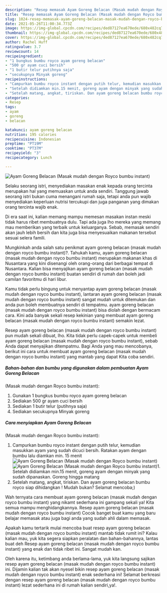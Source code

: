 ```yaml
---
description: "Resep memasak Ayam Goreng Belacan (Masak mudah dengan Royco bumbu instant) yang enak dan Mudah Dibuat"
title: "Resep memasak Ayam Goreng Belacan (Masak mudah dengan Royco bumbu instant) yang enak dan Mudah Dibuat"
slug: 1024-resep-memasak-ayam-goreng-belacan-masak-mudah-dengan-royco-bumbu-instant-yang-enak-dan-mudah-dibuat
date: 2021-05-26T11:00:34.773Z
image: https://img-global.cpcdn.com/recipes/ded87127ea670ede/680x482cq70/ayam-goreng-belacan-masak-mudah-dengan-royco-bumbu-instant-foto-resep-utama.jpg
thumbnail: https://img-global.cpcdn.com/recipes/ded87127ea670ede/680x482cq70/ayam-goreng-belacan-masak-mudah-dengan-royco-bumbu-instant-foto-resep-utama.jpg
cover: https://img-global.cpcdn.com/recipes/ded87127ea670ede/680x482cq70/ayam-goreng-belacan-masak-mudah-dengan-royco-bumbu-instant-foto-resep-utama.jpg
author: Rachel Huff
ratingvalue: 3.7
reviewcount: 14
recipeingredient:
- "1 bungkus bumbu royco ayam goreng belacan"
- "500 gr ayam cuci bersih"
- "1 butir telur putihnya saja"
- "secukupnya Minyak goreng"
recipeinstructions:
- "Campurkan bumbu royco instant dengan putih telur, kemudian masukkan ayam yang sudah dicuci bersih. Ratakan ayam dengan bumbu lalu diamkan min. 15 menit"
- "Setelah didiamkan min.15 menit, goreng ayam dengan minyak yang sudah dipanaskan. Goreng hingga matang"
- "Setelah matang, angkat, tiriskan. Dan ayam goreng belacan bumbu royco siap dihidangkan ! Mudah bukan? Selamat mencoba;)"
categories:
- Resep
tags:
- ayam
- goreng
- belacan

katakunci: ayam goreng belacan 
nutrition: 195 calories
recipecuisine: Indonesian
preptime: "PT19M"
cooktime: "PT37M"
recipeyield: "3"
recipecategory: Lunch

---
```



![Ayam Goreng Belacan
(Masak mudah dengan Royco bumbu instant)](https://img-global.cpcdn.com/recipes/ded87127ea670ede/680x482cq70/ayam-goreng-belacan-masak-mudah-dengan-royco-bumbu-instant-foto-resep-utama.jpg)

Selaku seorang istri, menyediakan masakan enak kepada orang tercinta merupakan hal yang memuaskan untuk anda sendiri. Tanggung jawab seorang istri bukan cuma menangani rumah saja, tetapi anda pun wajib menyediakan keperluan nutrisi tercukupi dan juga panganan yang dimakan orang tercinta wajib enak.

Di era  saat ini, kalian memang mampu memesan masakan instan meski tidak harus ribet membuatnya dulu. Tapi ada juga lho mereka yang memang mau memberikan yang terbaik untuk keluarganya. Sebab, memasak sendiri akan jauh lebih bersih dan kita juga bisa menyesuaikan makanan tersebut sesuai selera famili. 



Mungkinkah anda salah satu penikmat ayam goreng belacan
(masak mudah dengan royco bumbu instant)?. Tahukah kamu, ayam goreng belacan
(masak mudah dengan royco bumbu instant) merupakan makanan khas di Nusantara yang kini disenangi oleh orang-orang dari berbagai tempat di Nusantara. Kalian bisa menyajikan ayam goreng belacan
(masak mudah dengan royco bumbu instant) buatan sendiri di rumah dan boleh jadi camilan favoritmu di hari libur.

Kamu tidak perlu bingung untuk menyantap ayam goreng belacan
(masak mudah dengan royco bumbu instant), lantaran ayam goreng belacan
(masak mudah dengan royco bumbu instant) sangat mudah untuk ditemukan dan anda pun boleh membuatnya sendiri di tempatmu. ayam goreng belacan
(masak mudah dengan royco bumbu instant) bisa diolah dengan bermacam cara. Kini ada banyak sekali resep kekinian yang membuat ayam goreng belacan
(masak mudah dengan royco bumbu instant) semakin lezat.

Resep ayam goreng belacan
(masak mudah dengan royco bumbu instant) pun mudah sekali dibuat, lho. Kita tidak perlu capek-capek untuk membeli ayam goreng belacan
(masak mudah dengan royco bumbu instant), sebab Anda dapat menyajikan ditempatmu. Bagi Anda yang mau mencobanya, berikut ini cara untuk membuat ayam goreng belacan
(masak mudah dengan royco bumbu instant) yang mantab yang dapat Kita coba sendiri.

<!--inarticleads1-->

##### Bahan-bahan dan bumbu yang digunakan dalam pembuatan Ayam Goreng Belacan
(Masak mudah dengan Royco bumbu instant):

1. Gunakan 1 bungkus bumbu royco ayam goreng belacan
1. Sediakan 500 gr ayam cuci bersih
1. Sediakan 1 butir telur (putihnya saja)
1. Sediakan secukupnya Minyak goreng




<!--inarticleads2-->

##### Cara menyiapkan Ayam Goreng Belacan
(Masak mudah dengan Royco bumbu instant):

1. Campurkan bumbu royco instant dengan putih telur, kemudian masukkan ayam yang sudah dicuci bersih. Ratakan ayam dengan bumbu lalu diamkan min. 15 menit
<img src="https://img-global.cpcdn.com/steps/ae02dcfce364611a/160x128cq70/ayam-goreng-belacan-masak-mudah-dengan-royco-bumbu-instant-langkah-memasak-1-foto.jpg" alt="Ayam Goreng Belacan
(Masak mudah dengan Royco bumbu instant)"><img src="https://img-global.cpcdn.com/steps/d581adfefd787339/160x128cq70/ayam-goreng-belacan-masak-mudah-dengan-royco-bumbu-instant-langkah-memasak-1-foto.jpg" alt="Ayam Goreng Belacan
(Masak mudah dengan Royco bumbu instant)">1. Setelah didiamkan min.15 menit, goreng ayam dengan minyak yang sudah dipanaskan. Goreng hingga matang
1. Setelah matang, angkat, tiriskan. Dan ayam goreng belacan bumbu royco siap dihidangkan ! Mudah bukan? Selamat mencoba;)




Wah ternyata cara membuat ayam goreng belacan
(masak mudah dengan royco bumbu instant) yang nikamt sederhana ini gampang sekali ya! Kita semua mampu menghidangkannya. Resep ayam goreng belacan
(masak mudah dengan royco bumbu instant) Cocok banget buat kamu yang baru belajar memasak atau juga bagi anda yang sudah ahli dalam memasak.

Apakah kamu tertarik mulai mencoba buat resep ayam goreng belacan
(masak mudah dengan royco bumbu instant) mantab tidak rumit ini? Kalau kalian mau, yuk kita segera siapkan peralatan dan bahan-bahannya, lantas buat deh Resep ayam goreng belacan
(masak mudah dengan royco bumbu instant) yang enak dan tidak ribet ini. Sangat mudah kan. 

Oleh karena itu, ketimbang anda berlama-lama, yuk kita langsung sajikan resep ayam goreng belacan
(masak mudah dengan royco bumbu instant) ini. Dijamin kalian tak akan nyesel bikin resep ayam goreng belacan
(masak mudah dengan royco bumbu instant) enak sederhana ini! Selamat berkreasi dengan resep ayam goreng belacan
(masak mudah dengan royco bumbu instant) lezat sederhana ini di rumah kalian sendiri,ya!.

